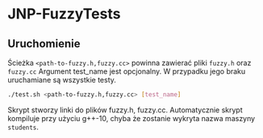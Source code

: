 # JNP-FuzzyTests

## Uruchomienie
Ścieżka `<path-to-fuzzy.h,fuzzy.cc>` powinna zawierać pliki `fuzzy.h` oraz `fuzzy.cc`
Argument test_name jest opcjonalny. W przypadku jego braku uruchamiane są wszystkie testy.
```bash
./test.sh <path-to-fuzzy.h,fuzzy.cc> [test_name]
```
Skrypt stworzy linki do plików fuzzy.h, fuzzy.cc.
Automatycznie skrypt kompiluje przy użyciu g++-10, chyba że zostanie wykryta nazwa maszyny `students`.
